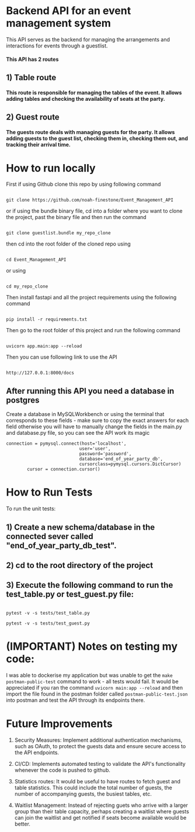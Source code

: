 # Backend API for an event management system

This API serves as the backend for managing the arrangements and interactions for events through a guestlist. 

#### This API  has 2 routes

## 1) Table route

#### This route is responsible for managing the tables of the event. It allows adding tables and checking the availability of seats at the party.

## 2) Guest route

#### The guests route deals with managing guests for the party. It allows adding guests to the guest list, checking them in, checking them out, and tracking their arrival time.

# How to run locally
First if using Github clone this repo by using following command
````

git clone https://github.com/noah-finestone/Event_Management_API

````

or if using the bundle binary file, cd into a folder where you want to clone the project, past the binary file and then run the command

```

git clone guestlist.bundle my_repo_clone

```

then cd into the root folder of the cloned repo using
```

cd Event_Management_API

``` 
or using 
```

cd my_repo_clone

```

Then install fastapi and all the project requirements using the following command
```

pip install -r requirements.txt

````

Then go to the root folder of this project and run the following command
````

uvicorn app.main:app --reload

````

Then you can use following link to use the  API

````

http://127.0.0.1:8000/docs 

````

## After running this API you need a database in postgres 
Create a database in MySQLWorkbench or using the terminal that corresponds to these fields - make sure to copy the exact answers for each field otherwise you will have to manually change the fields in the main.py and database.py file, so you can see the API work its magic

````
connection = pymysql.connect(host='localhost',
                            user='user',
                            password='password',
                            database='end_of_year_party_db',
                            cursorclass=pymysql.cursors.DictCursor)
        cursor = connection.cursor()

````

# How to Run Tests

To run the unit tests:
## 1) Create a new schema/database in the connected sever called "end_of_year_party_db_test". 

## 2) cd to the root directory of the project

## 3) Execute the following command to run the test_table.py or test_guest.py file:
```

pytest -v -s tests/test_table.py

pytest -v -s tests/test_guest.py

```

# (IMPORTANT) Notes on testing my code: 

I was able to dockerise my application but was unable to get the `make postman-public-test` command to work - all tests would fail. It would be appreciated if you ran the command `uvicorn main:app --reload` and then import the file found in the postman folder called `postman-public-test.json` into postman and test the API through its endpoints there. 

# Future Improvements

1) Security Measures: Implement additional authentication mechanisms, such as OAuth, to protect the guests data and ensure secure access to the API endpoints.

2) CI/CD: Implements automated testing to validate the API's functionality whenever the code is pushed to github. 

3) Statistics routes: It would be useful to have routes to fetch guest and table statistics. This could include the total number of guests, the number of accompanying guests, the busiest tables, etc.

4) Waitlist Management: Instead of rejecting guets who arrive with a larger group than their table capacity, perhaps creating a waitlist where guests can join the waitlist and get notified if seats become available would be better.



